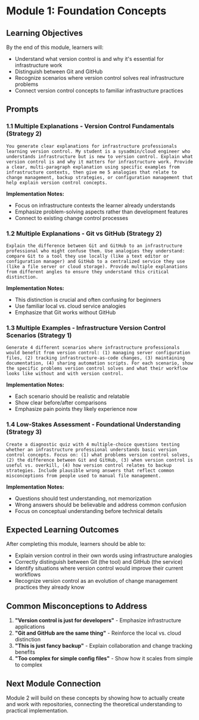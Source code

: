# Module 1: Foundation Concepts

## Learning Objectives
By the end of this module, learners will:
- Understand what version control is and why it's essential for infrastructure work
- Distinguish between Git and GitHub
- Recognize scenarios where version control solves real infrastructure problems
- Connect version control concepts to familiar infrastructure practices

## Prompts

### 1.1 Multiple Explanations - Version Control Fundamentals (Strategy 2)

```
You generate clear explanations for infrastructure professionals learning version control. My student is a sysadmin/cloud engineer who understands infrastructure but is new to version control. Explain what version control is and why it matters for infrastructure work. Provide a clear, multi-paragraph explanation using specific examples from infrastructure contexts, then give me 5 analogies that relate to change management, backup strategies, or configuration management that help explain version control concepts.
```

**Implementation Notes:**
- Focus on infrastructure contexts the learner already understands
- Emphasize problem-solving aspects rather than development features
- Connect to existing change control processes

### 1.2 Multiple Explanations - Git vs GitHub (Strategy 2)

```
Explain the difference between Git and GitHub to an infrastructure professional who might confuse them. Use analogies they understand: compare Git to a tool they use locally (like a text editor or configuration manager) and GitHub to a centralized service they use (like a file server or cloud storage). Provide multiple explanations from different angles to ensure they understand this critical distinction.
```

**Implementation Notes:**
- This distinction is crucial and often confusing for beginners
- Use familiar local vs. cloud service analogies
- Emphasize that Git works without GitHub

### 1.3 Multiple Examples - Infrastructure Version Control Scenarios (Strategy 1)

```
Generate 4 different scenarios where infrastructure professionals would benefit from version control: (1) managing server configuration files, (2) tracking infrastructure-as-code changes, (3) maintaining documentation, (4) sharing automation scripts. For each scenario, show the specific problems version control solves and what their workflow looks like without and with version control.
```

**Implementation Notes:**
- Each scenario should be realistic and relatable
- Show clear before/after comparisons
- Emphasize pain points they likely experience now

### 1.4 Low-Stakes Assessment - Foundational Understanding (Strategy 3)

```
Create a diagnostic quiz with 4 multiple-choice questions testing whether an infrastructure professional understands basic version control concepts. Focus on: (1) what problems version control solves, (2) the difference between Git and GitHub, (3) when version control is useful vs. overkill, (4) how version control relates to backup strategies. Include plausible wrong answers that reflect common misconceptions from people used to manual file management.
```

**Implementation Notes:**
- Questions should test understanding, not memorization
- Wrong answers should be believable and address common confusion
- Focus on conceptual understanding before technical details

## Expected Learning Outcomes

After completing this module, learners should be able to:
- Explain version control in their own words using infrastructure analogies
- Correctly distinguish between Git (the tool) and GitHub (the service)
- Identify situations where version control would improve their current workflows
- Recognize version control as an evolution of change management practices they already know

## Common Misconceptions to Address

1. **"Version control is just for developers"** - Emphasize infrastructure applications
2. **"Git and GitHub are the same thing"** - Reinforce the local vs. cloud distinction
3. **"This is just fancy backup"** - Explain collaboration and change tracking benefits
4. **"Too complex for simple config files"** - Show how it scales from simple to complex

## Next Module Connection

Module 2 will build on these concepts by showing how to actually create and work with repositories, connecting the theoretical understanding to practical implementation.
